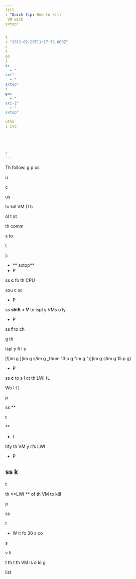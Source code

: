 ```yaml
---
titl
: "Quick tip: How to kill 
 VM with 
sxtop"


t
: "2012-02-29T11:17:32.000Z"
c
t
go
i
s: 
  - "
sxi"
  - "
sxtop"
t
gs: 
  - "
sxi-2"
  - "
sxtop"

utho
: Ivo 





s
---
```


Th
 followi
g p
oc

u

 c

 

 us

 to kill 
 VM (Th
 
ol
 t
xt 


 th
 comm


s to 

t

):

- **
sxtop**
- P

ss **c** fo
 th
 CPU 

sou
c
 sc




- P

ss **shift + V** to 
ispl
y VMs o
ly
- P

ss **f** to ch

g
 th
 
ispl
y fi
l
s

[![im
g
](im
g
s/im
g
_thum
13.p
g "im
g
")](im
g
s/im
g
15.p
g)

- P

ss **c** to s
l
ct th
 LWI
 (L




 Wo
l
 I
) 


 p

ss **

t

**
- I


tify th
 VM 
y it’s LWI

- P

ss **k**
- 

t

 th
 **LWI
** of th
 VM to kill 


 p

ss 

t


- W
it fo
 30 s
co

s 


 v
li

t
 th
t th
 VM is 
o lo
g

 list








